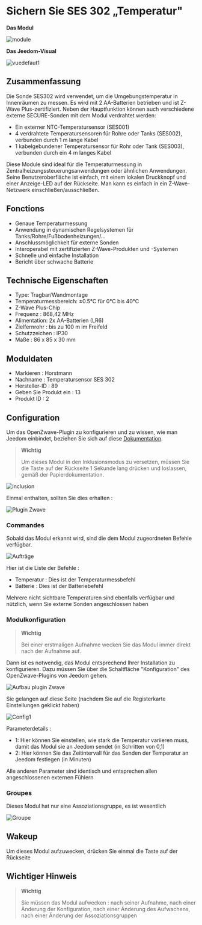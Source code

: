 # Sichern Sie SES 302 „Temperatur"

**Das Modul**

![module](images/secure.ses302/module.jpg)

**Das Jeedom-Visual**

![vuedefaut1](images/secure.ses302/vuedefaut1.jpg)

## Zusammenfassung

Die Sonde SES302 wird verwendet, um die Umgebungstemperatur in Innenräumen zu messen. Es wird mit 2 AA-Batterien betrieben und ist Z-Wave Plus-zertifiziert. Neben der Hauptfunktion können auch verschiedene externe SECURE-Sonden mit dem Modul verdrahtet werden:

-   Ein externer NTC-Temperatursensor (SES001)
-   4 verdrahtete Temperatursensoren für Rohre oder Tanks (SES002), verbunden durch 1 m lange Kabel
-   1 kabelgebundener Temperatursensor für Rohr oder Tank (SES003), verbunden durch ein 4 m langes Kabel

Diese Module sind ideal für die Temperaturmessung in Zentralheizungssteuerungsanwendungen oder ähnlichen Anwendungen. Seine Benutzeroberfläche ist einfach, mit einem lokalen Druckknopf und einer Anzeige-LED auf der Rückseite. Man kann es einfach in ein Z-Wave-Netzwerk einschließen/ausschließen.

## Fonctions

-   Genaue Temperaturmessung
-   Anwendung in dynamischen Regelsystemen für Tanks/Rohre/Fußbodenheizungen/…​
-   Anschlussmöglichkeit für externe Sonden
-   Interoperabel mit zertifizierten Z-Wave-Produkten und -Systemen
-   Schnelle und einfache Installation
-   Bericht über schwache Batterie

## Technische Eigenschaften

-   Type: Tragbar/Wandmontage
-   Temperaturmessbereich: ±0.5°C für 0°C bis 40°C
-   Z-Wave Plus-Chip
-   Frequenz : 868,42 MHz
-   Alimentation: 2x AA-Batterien (LR6)
-   Zielfernrohr : bis zu 100 m im Freifeld
-   Schutzzeichen : IP30
-   Maße : 86 x 85 x 30 mm

## Moduldaten

-   Markieren : Horstmann
-   Nachname : Temperatursensor SES 302
-   Hersteller-ID : 89
-   Geben Sie Produkt ein : 13
-   Produkt ID : 2

## Configuration

Um das OpenZwave-Plugin zu konfigurieren und zu wissen, wie man Jeedom einbindet, beziehen Sie sich auf diese [Dokumentation](https://doc.jeedom.com/de_DE/plugins/automation%20protocol/openzwave/).

> **Wichtig**
>
> Um dieses Modul in den Inklusionsmodus zu versetzen, müssen Sie die Taste auf der Rückseite 1 Sekunde lang drücken und loslassen, gemäß der Papierdokumentation.

![inclusion](images/secure.ses302/inclusion.jpg)

Einmal enthalten, sollten Sie dies erhalten :

![Plugin Zwave](images/secure.ses302/information.jpg)

### Commandes

Sobald das Modul erkannt wird, sind die dem Modul zugeordneten Befehle verfügbar.

![Aufträge](images/secure.ses302/commandes.jpg)

Hier ist die Liste der Befehle :

-   Temperatur : Dies ist der Temperaturmessbefehl
-   Batterie : Dies ist der Batteriebefehl

Mehrere nicht sichtbare Temperaturen sind ebenfalls verfügbar und nützlich, wenn Sie externe Sonden angeschlossen haben

### Modulkonfiguration

> **Wichtig**
>
> Bei einer erstmaligen Aufnahme wecken Sie das Modul immer direkt nach der Aufnahme auf.

Dann ist es notwendig, das Modul entsprechend Ihrer Installation zu konfigurieren. Dazu müssen Sie über die Schaltfläche "Konfiguration" des OpenZwave-Plugins von Jeedom gehen.

![Aufbau plugin Zwave](images/plugin/bouton_configuration.jpg)

Sie gelangen auf diese Seite (nachdem Sie auf die Registerkarte Einstellungen geklickt haben)

![Config1](images/secure.ses302/config1.jpg)

Parameterdetails :

-   1: Hier können Sie einstellen, wie stark die Temperatur variieren muss, damit das Modul sie an Jeedom sendet (in Schritten von 0,1)
-   2: Hier können Sie das Zeitintervall für das Senden der Temperatur an Jeedom festlegen (in Minuten)

Alle anderen Parameter sind identisch und entsprechen allen angeschlossenen externen Fühlern

### Groupes

Dieses Modul hat nur eine Assoziationsgruppe, es ist wesentlich

![Groupe](images/secure.ses302/groupe.jpg)

## Wakeup

Um dieses Modul aufzuwecken, drücken Sie einmal die Taste auf der Rückseite

## Wichtiger Hinweis

> **Wichtig**
>
> Sie müssen das Modul aufwecken : nach seiner Aufnahme, nach einer Änderung der Konfiguration, nach einer Änderung des Aufwachens, nach einer Änderung der Assoziationsgruppen
